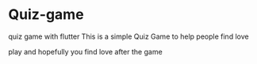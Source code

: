 # Quiz-game
quiz game with flutter
This is a simple Quiz Game to help people find love 

play and hopefully you find love after the game 
